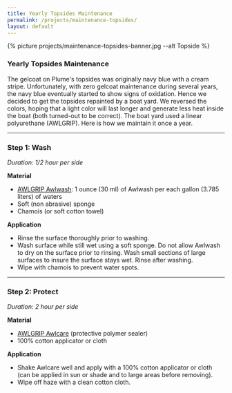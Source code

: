 ```yaml
---
title: Yearly Topsides Maintenance
permalink: /projects/maintenance-topsides/
layout: default
---
```


{% picture projects/maintenance-topsides-banner.jpg --alt Topside %}


### Yearly Topsides Maintenance 

The gelcoat on Plume's topsides was originally navy blue with a cream stripe. Unfortunately, with zero gelcoat maintenance during several years, the navy blue eventually started to show signs of oxidation. Hence we decided to get the topsides repainted by a boat yard. We reversed the colors, hoping that a light color will last longer and generate
less heat inside the boat (both turned-out to be correct). The boat yard used a linear polyurethane (AWLGRIP). Here is how we maintain it once a year.

---
### Step 1: Wash

*Duration: 1/2 hour per side*

**Material**
- [AWLGRIP Awlwash](https://www.awlgrip.com/products/boatcare/awlwash): 1 ounce (30 ml) of Awlwash per each gallon (3.785 liters) of waters
- Soft (non abrasive) sponge
- Chamois (or soft cotton towel)

**Application**
- Rinse the surface thoroughly prior to washing.
- Wash surface while still wet using a soft sponge. Do not allow Awlwash to dry on the surface prior to rinsing. Wash small sections of large surfaces to insure the surface stays wet. Rinse after washing. 
- Wipe with chamois to prevent water spots.

---
### Step 2: Protect

*Duration: 2 hour per side*

**Material**
- [AWLGRIP Awlcare](https://www.awlgrip.com/products/boatcare/awlcare) (protective polymer sealer)
- 100% cotton applicator or cloth

**Application**
- Shake Awlcare well and apply with a 100% cotton applicator or cloth (can be applied in sun or shade and to large areas before removing).
- Wipe off haze with a clean cotton cloth. 





